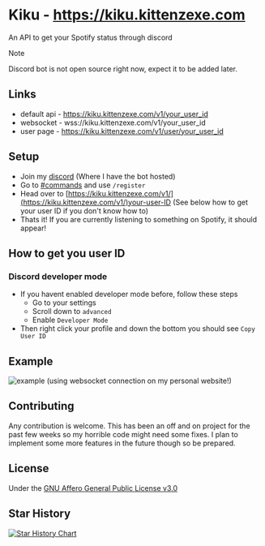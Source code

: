 # Kiku - https://kiku.kittenzexe.com

An API to get your Spotify status through discord

> [!NOTE]
> Discord bot is not open source right now, expect it to be added later.

## Links

- default api - https://kiku.kittenzexe.com/v1/your_user_id
- websocket   - wss://kiku.kittenzexe.com/v1/your_user_id
- user page   - https://kiku.kittenzexe.com/v1/user/your_user_id

## Setup

- Join my [discord](https://discord.gg/Sq6GSbZjHj) (Where I have the bot hosted)
- Go to [#commands](https://discord.com/channels/971691815617036348/1185841646215102464) and use `/register`
- Head over to [https://kiku.kittenzexe.com/v1/](https://kiku.kittenzexe.com/v1/)your-user-ID (See below how to get your user ID if you don't know how to)
- Thats it! If you are currently listening to something on Spotify, it should appear!

## How to get you user ID

### Discord developer mode

- If you havent enabled developer mode before, follow these steps
  - Go to your settings
  - Scroll down to `advanced`
  - Enable `Developer Mode`
- Then right click your profile and down the bottom you should see `Copy User ID`

## Example

![example](https://cdn.discordapp.com/attachments/1231582708539592766/1231929855906676776/Spotify_62pkhQ1qPT.gif?ex=66279b95&is=66264a15&hm=cd14a9356d3f49403fd3a44bdf68927856ff26eea00b0b5f031f5f2ee211001a&)
(using websocket connection on my personal website!)


## Contributing

Any contribution is welcome. This has been an off and on project for the past few weeks so my horrible code might need some fixes. I plan to implement some more features in the future though so be prepared.

## License

Under the [GNU Affero General Public License v3.0](https://github.com/KittenzExe/kiku?tab=AGPL-3.0-1-ov-file)

## Star History

<a href="https://star-history.com/#KittenzExe/Kiku&Timeline">
 <picture>
   <source media="(prefers-color-scheme: dark)" srcset="https://api.star-history.com/svg?repos=KittenzExe/Kiku&type=Timeline&theme=dark" />
   <source media="(prefers-color-scheme: light)" srcset="https://api.star-history.com/svg?repos=KittenzExe/Kiku&type=Timeline" />
   <img alt="Star History Chart" src="https://api.star-history.com/svg?repos=KittenzExe/Kiku&type=Timeline" />
 </picture>
</a>
